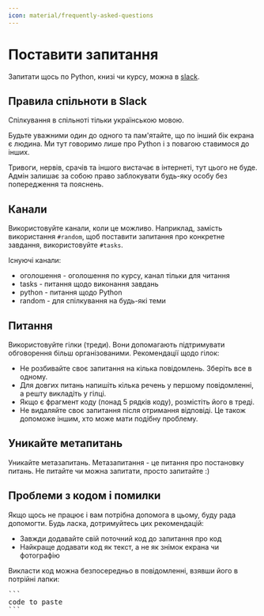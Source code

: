 ```yaml
---
icon: material/frequently-asked-questions
---
```


# Поставити запитання

Запитати щось по Python, книзі чи курсу, можна в [slack](https://join.slack.com/t/pynenguk/shared_invite/zt-1ulyc49it-gM1aZ87gkOL183SOOeIhDg).


## Правила спільноти в Slack

Спілкування в спільноті тільки українською мовою.

Будьте уважними один до одного та пам'ятайте, що по інший бік екрана є людина.
Ми тут говоримо лише про Python і з повагою ставимося до інших.


Тривоги, нервів, срачів та іншого вистачає в інтернеті, тут цього не буде.
Адмін залишає за собою право заблокувати будь-яку особу без попередження та пояснень.

## Канали

Використовуйте канали, коли це можливо. Наприклад, замість використання
`#random`, щоб поставити запитання про конкретне завдання, використовуйте
`#tasks`.

Існуючі канали:

* оголошення - оголошення по курсу, канал тільки для читання
* tasks - питання щодо виконання завдань
* python - питання щодо Python
* random - для спілкування на будь-які теми

## Питання

Використовуйте гілки (треди). Вони допомагають підтримувати обговорення більш організованими.
Рекомендації щодо гілок:

* Не розбивайте своє запитання на кілька повідомлень. Зберіть все в одному.
* Для довгих питань напишіть кілька речень у першому повідомленні, а решту викладіть у гілці.
* Якщо є фрагмент коду (понад 5 рядків коду), розмістіть його в треді.
* Не видаляйте своє запитання після отримання відповіді. Це також допоможе іншим, хто може мати подібну проблему.

## Уникайте метапитань

Уникайте метазапитань. Метазапитання - це питання про постановку питань. Не
питайте чи можна запитати, просто запитайте :)

## Проблеми з кодом і помилки

Якщо щось не працює і вам потрібна допомога в цьому, буду рада допомогти.
Будь ласка, дотримуйтесь цих рекомендацій:

* Завжди додавайте свій поточний код до запитання про код
* Найкраще додавати код як текст, а не як знімок екрана чи фотографію

Викласти код можна безпосередньо в повідомленні, взявши його в потрійні лапки:

<pre>
```
code to paste
```
</pre>


